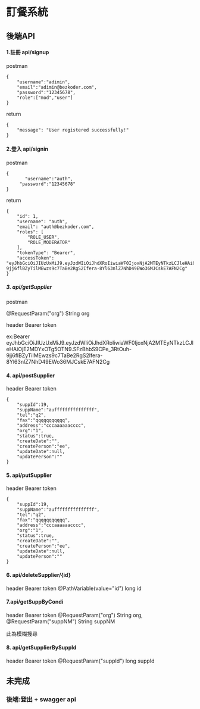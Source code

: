 # 訂餐系統


後端API
---
#### 1.註冊 api/signup
postman
```
{
    "username":"adimin",
    "email":"adimin@bezkoder.com",
    "password":"12345678",
    "role":["mod","user"]
}

```
return
```
{
    "message": "User registered successfully!"
}
```
#### 2.登入 api/signin
postman
```
{
       "username":"auth",
     "password":"12345678"
}
```
return
```
{
    "id": 1,
    "username": "auth",
    "email": "auth@bezkoder.com",
    "roles": [
        "ROLE_USER",
        "ROLE_MODERATOR"
    ],
    "tokenType": "Bearer",
    "accessToken": "eyJhbGciOiJIUzUxMiJ9.eyJzdWIiOiJhdXRoIiwiaWF0IjoxNjA2MTEyNTkzLCJleHAiOjE2MDYxOTg5OTN9.SFzBhbS9CPe_3RtOuh-9jj6flBZyTilMEwzs9c7TaBe2RgS2Ifera-8Yl63nlZ7NhD49EWo36MJCskE7AFN2Cg"
}
```

##### 3. api/getSupplier

postman 

@RequestParam("org") String org

header Bearer token

ex:Bearer eyJhbGciOiJIUzUxMiJ9.eyJzdWIiOiJhdXRoIiwiaWF0IjoxNjA2MTEyNTkzLCJleHAiOjE2MDYxOTg5OTN9.SFzBhbS9CPe_3RtOuh-9jj6flBZyTilMEwzs9c7TaBe2RgS2Ifera-8Yl63nlZ7NhD49EWo36MJCskE7AFN2Cg

#### 4. api/postSupplier
header Bearer token
```
{
    "suppId":19,
    "suppName":"aufffffffffffffff",
    "tel":"q2",
    "fax":"qqqqqqqqqqq",
    "address":"cccaaaaaacccc",
    "org":"1",
    "status":true,
    "createDate":"",
    "createPerson":"ee",
    "updateDate":null,
    "updatePerson":""
}
```

#### 5. api/putSupplier
header Bearer token
```
{
    "suppId":19,
    "suppName":"aufffffffffffffff",
    "tel":"q2",
    "fax":"qqqqqqqqqqq",
    "address":"cccaaaaaacccc",
    "org":"1",
    "status":true,
    "createDate":"",
    "createPerson":"ee",
    "updateDate":null,
    "updatePerson":""
}
```

#### 6. api/deleteSupplier/{id}
header Bearer token
@PathVariable(value="id") long id

#### 7.api/getSuppByCondi
header Bearer token
@RequestParam("org") String org, @RequestParam("suppNM") String suppNM

此為模糊搜尋

#### 8. api/getSupplierBySuppId
header Bearer token
@RequestParam("suppId") long suppId





未完成
---
### 後端:登出 + swagger api



